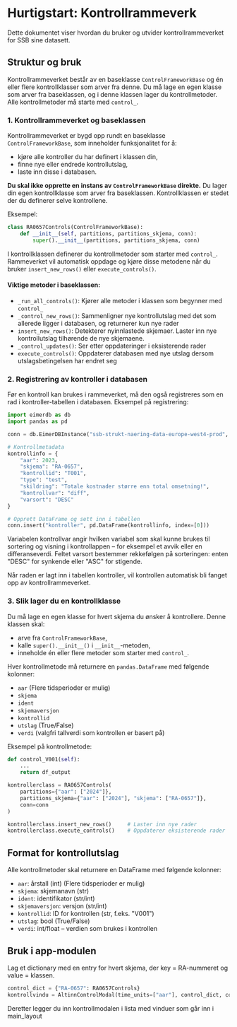 
# Hurtigstart: Kontrollrammeverk

Dette dokumentet viser hvordan du bruker og utvider kontrollrammeverket for SSB sine datasett.

## Struktur og bruk

Kontrollrammeverket består av en baseklasse `ControlFrameworkBase` og én eller flere kontrollklasser som arver fra denne. Du må lage en egen klasse som arver fra baseklassen, og i denne klassen lager du kontrollmetoder. Alle kontrollmetoder må starte med `control_`.

### 1. Kontrollrammeverket og baseklassen

Kontrollrammeverket er bygd opp rundt en baseklasse `ControlFrameworkBase`, som inneholder funksjonalitet for å:
- kjøre alle kontroller du har definert i klassen din,
- finne nye eller endrede kontrollutslag,
- laste inn disse i databasen.

**Du skal ikke opprette en instans av `ControlFrameworkBase` direkte.** Du lager din egen kontrollklasse som arver fra baseklassen. Kontrollklassen er stedet der du definerer selve kontrollene.

Eksempel:
```python
class RA0657Controls(ControlFrameworkBase):
    def __init__(self, partitions, partitions_skjema, conn):
        super().__init__(partitions, partitions_skjema, conn)
```

I kontrollklassen definerer du kontrollmetoder som starter med `control_`. Rammeverket vil automatisk oppdage og kjøre disse metodene når du bruker `insert_new_rows()` eller `execute_controls()`.

#### Viktige metoder i baseklassen:

- `_run_all_controls()`: Kjører alle metoder i klassen som begynner med `control_`
- `_control_new_rows()`: Sammenligner nye kontrollutslag med det som allerede ligger i databasen, og returnerer kun nye rader
- `insert_new_rows()`: Detekterer nyinnlastede skjemaer. Laster inn nye kontrollutslag tilhørende de nye skjemaene.
- `_control_updates()`: Ser etter oppdateringer i eksisterende rader
- `execute_controls()`: Oppdaterer databasen med nye utslag dersom utslagsbetingelsen har endret seg

### 2. Registrering av kontroller i databasen

Før en kontroll kan brukes i rammeverket, må den også registreres som en rad i kontroller-tabellen i databasen.
Eksempel på registrering:

```python
import eimerdb as db
import pandas as pd

conn = db.EimerDBInstance("ssb-strukt-naering-data-europe-west4-prod", "svalbardbasen")

# Kontrollmetadata
kontrollinfo = {
    "aar": 2023,
    "skjema": "RA-0657",
    "kontrollid": "T001",
    "type": "test",
    "skildring": "Totale kostnader større enn total omsetning!",
    "kontrollvar": "diff",
    "varsort": "DESC"
}

# Opprett DataFrame og sett inn i tabellen
conn.insert("kontroller", pd.DataFrame(kontrollinfo, index=[0]))

```

Variabelen kontrollvar angir hvilken variabel som skal kunne brukes til sortering og visning i kontrollappen – for eksempel et avvik eller en differanseverdi.
Feltet varsort bestemmer rekkefølgen på sorteringen: enten "DESC" for synkende eller "ASC" for stigende.

Når raden er lagt inn i tabellen kontroller, vil kontrollen automatisk bli fanget opp av kontrollrammeverket.

### 3. Slik lager du en kontrollklasse

Du må lage en egen klasse for hvert skjema du ønsker å kontrollere. Denne klassen skal:
- arve fra `ControlFrameworkBase`,
- kalle `super().__init__()` i `__init__`-metoden,
- inneholde én eller flere metoder som starter med `control_`.

Hver kontrollmetode må returnere en `pandas.DataFrame` med følgende kolonner:
- `aar` (Flere tidsperioder er mulig)
- `skjema`
- `ident`
- `skjemaversjon`
- `kontrollid`
- `utslag` (True/False)
- `verdi` (valgfri tallverdi som kontrollen er basert på)

Eksempel på kontrollmetode:
```python
def control_V001(self):
    ...
    return df_output
```

```python
kontrollerclass = RA0657Controls(
    partitions={"aar": ["2024"]},
    partitions_skjema={"aar": ["2024"], "skjema": ["RA-0657"]},
    conn=conn
)

kontrollerclass.insert_new_rows()     # Laster inn nye rader
kontrollerclass.execute_controls()    # Oppdaterer eksisterende rader
```

## Format for kontrollutslag

Alle kontrollmetoder skal returnere en DataFrame med følgende kolonner:
- `aar`: årstall (int) (Flere tidsperioder er mulig)
- `skjema`: skjemanavn (str)
- `ident`: identifikator (str/int)
- `skjemaversjon`: versjon (str/int)
- `kontrollid`: ID for kontrollen (str, f.eks. "V001")
- `utslag`: bool (True/False)
- `verdi`: int/float – verdien som brukes i kontrollen

## Bruk i app-modulen

Lag et dictionary med en entry for hvert skjema, der key = RA-nummeret og value = klassen.

```python
control_dict = {"RA-0657": RA0657Controls}
kontrollvindu = AltinnControlModal(time_units=["aar"], control_dict, conn)
```

Deretter legger du inn kontrollmodalen i lista med vinduer som går inn i main_layout